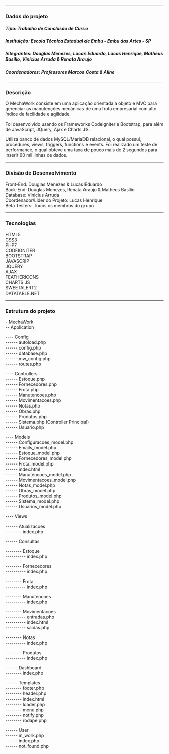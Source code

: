 <hr>
<h3>Dados do projeto</h3>
<h5>Tipo: Trabalho de Conclusão de Curso</h5> 
<h5>Instituição: Escola Técnica Estadual de Embu - Embu das Artes - SP</h5> 
<h5>Integrantes: Douglas Menezes, Lucas Eduardo, Lucas Henrique, Matheus Basílio, Vinicius Arruda & Renata Araujo</h5> 
<h5>Coordenadores: Professores Marcos Costa & Aline</h5>
<hr>
<h3>Descrição</h3> 
<p>
  O MechaWork consiste em uma aplicação orientada a objeto e MVC para gerenciar as manutenções mecânicas de uma frota empresarial com alto índice de facilidade e agilidade.
</p>
<p>
  Foi desenvolvido usando os Frameworks Codeigniter e Bootstrap, para além de JavaScript, JQuery, Ajax e Charts.JS.
</p>
<p>
  Utiliza banco de dados MySQL/MariaDB relacional, o qual possui, procedures, views, triggers, functions e events. Foi realizado um teste de performance, o qual obteve uma taxa de pouco mais de 2 segundos para inserir 60 mil linhas de dados.
</p>
<hr>
<h3>Divisão de Desenvolvimento</h3>
<p>
  Front-End: Douglas Menezes & Lucas Eduardo <br>
  Back-End: Douglas Menezes, Renata Araujo & Matheus Basílio <br>
  Database: Vinicius Arruda <br>
  Coordenador/Lider do Projeto: Lucas Henrique <br>
  Beta Testers: Todos os membros do grupo <br>
</p>
<hr>
<h3>Tecnologias</h3>
<p>
  HTML5 <br>
  CSS3 <br>
  PHP7 <br>
  CODEIGNITER <br>
  BOOTSTRAP <br>
  JAVASCRIP <br>
  JQUERY <br>
  AJAX <br>
  FEATHERICONS <br>
  CHARTS.JS <br>
  SWEETALERT2 <br>
  DATATABLE.NET <br>
</p>
<hr>
<h3>Estrutura do projeto</h3>
<p>
  - MechaWork <br>
  -- Application <br>
  
  ---- Config <br>
  ------ autoload.php <br>
  ------ config.php <br>
  ------ database.php <br>
  ------ mw_config.php <br>
  ------ routes.php <br>
  
  ---- Controllers <br>
  ------ Estoque.php <br>
  ------ Fornecedores.php <br>
  ------ Frota.php <br>
  ------ Manutencoes.php <br>
  ------ Movimentacoes.php <br>
  ------ Notas.php <br>
  ------ Obras.php <br>
  ------ Produtos.php <br>
  ------ Sistema.php (Controller Principal) <br>
  ------ Usuario.php <br>
  
  ---- Models <br>
  ------ Configuracoes_model.php <br>
  ------ Emails_model.php <br>
  ------ Estoque_model.php <br>
  ------ Fornecedores_model.php <br>
  ------ Frota_model.php <br>
  ------ index.html <br>
  ------ Manutencoes_model.php <br>
  ------ Movimentacoes_model.php <br>
  ------ Notas_model.php <br>
  ------ Obras_model.php <br>
  ------ Produtos_model.php <br>
  ------ Sistema_model.php <br>
  ------ Usuarios_model.php <br>
  
  ---- Views <br>
  
  ------ Atualizacoes <br>
  -------- index.php <br>
  
  ------ Consultas <br>
  
  -------- Estoque <br>
  ---------- index.php <br>
  
  -------- Fornecedores <br>
  ---------- index.php <br>
  
  -------- Frota <br>
  ---------- index.php <br>
  
  -------- Manutencoes <br>
  ---------- index.php <br>
  
  -------- Movimentacoes <br>
  ---------- entradas.php <br>
  ---------- index.html <br>
  ---------- saidas.php <br>
  
  -------- Notas <br>
  ---------- index.php <br>
  
  -------- Produtos <br>
  ---------- index.php <br>
  
  ------ Dashboard <br>
  -------- index.php <br>
  
  ------ Templates <br>
  -------- footer.php <br>
  -------- header.php <br>
  -------- index.html <br>
  -------- loader.php <br>
  -------- menu.php <br>
  -------- notify.php <br>
  -------- rodape.php <br>
  
  ------ User <br>
  ------ in_work.php <br>
  ------ index.php <br>
  ------ not_found.php <br>
  
